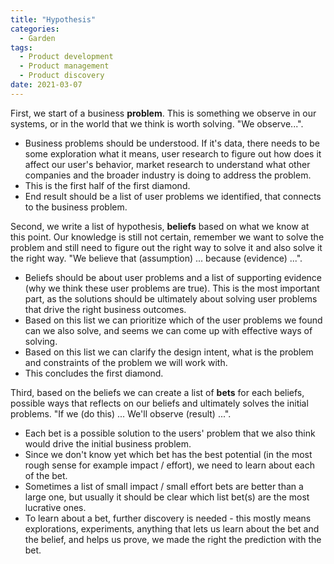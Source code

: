 ```yaml
---
title: "Hypothesis"
categories:
  - Garden
tags:
  - Product development
  - Product management
  - Product discovery
date: 2021-03-07
---
```


First, we start of a business **problem**. This is something we observe in our systems, or in the world that we think is worth solving. "We observe...".

- Business problems should be understood. If it's data, there needs to be some exploration what it means, user research to figure out how does it affect our user's behavior, market research to understand what other companies and the broader industry is doing to address the problem.
- This is the first half of the first diamond.
- End result should be a list of user problems we identified, that connects to the business problem.

Second, we write a list of hypothesis, **beliefs** based on what we know at this point. Our knowledge is still not certain, remember we want to solve the problem and still need to figure out the right way to solve it and also solve it the right way. "We believe that (assumption) ... because (evidence) ...".

 - Beliefs should be about user problems and a list of supporting evidence (why we think these user problems are true). This is the most important part, as the solutions should be ultimately about solving user problems that drive the right business outcomes.
 - Based on this list we can prioritize which of the user problems we found can we also solve, and seems we can come up with effective ways of solving.
 - Based on this list we can clarify the design intent, what is the problem and constraints of the problem we will work with.
 - This concludes the first diamond.

 Third, based on the beliefs we can create a list of **bets** for each beliefs, possible ways that reflects on our beliefs and ultimately solves the initial problems. "If we (do this) ... We'll observe (result) ...".

  - Each bet is a possible solution to the users' problem that we also think would drive the initial business problem.
  - Since we don't know yet which bet has the best potential (in the most rough sense for example impact / effort), we need to learn about each of the bet.
  - Sometimes a list of small impact / small effort bets are better than a large one, but usually it should be clear which list bet(s) are the most lucrative ones.
  - To learn about a bet, further discovery is needed - this mostly means explorations, experiments, anything that lets us learn about the bet and the belief, and helps us prove, we made the right the prediction with the bet.
